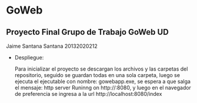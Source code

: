 # GoWeb
## Proyecto Final Grupo de Trabajo GoWeb UD

Jaime Santana Santana 20132020212

- Despliegue:

  Para inicializar el proyecto se descargan los archivos y las carpetas del repositorio, seguido se guardan todas en una sola carpeta,
  luego se ejecuta el ejecutable con nombre: gowebapp.exe, se espera a que salga el mensaje: http server Runinng on http://:8080, y 
  luego en el navegador de preferencia se ingresa a la url http://localhost:8080/index

